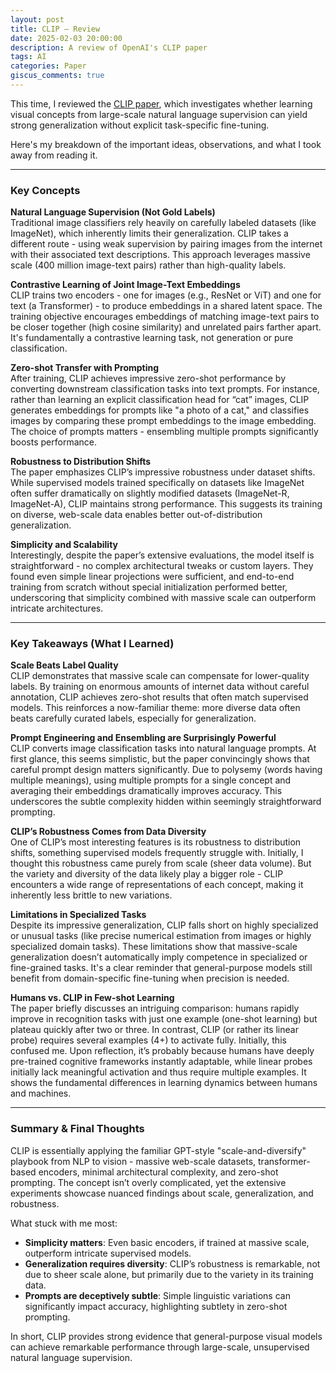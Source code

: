 ```yaml
---
layout: post
title: CLIP – Review
date: 2025-02-03 20:00:00
description: A review of OpenAI's CLIP paper
tags: AI
categories: Paper
giscus_comments: true
---
```


This time, I reviewed the [CLIP paper](https://arxiv.org/abs/2103.00020), which investigates whether learning visual concepts from large-scale natural language supervision can yield strong generalization without explicit task-specific fine-tuning.

Here's my breakdown of the important ideas, observations, and what I took away from reading it.

---

### Key Concepts

**Natural Language Supervision (Not Gold Labels)**  
Traditional image classifiers rely heavily on carefully labeled datasets (like ImageNet), which inherently limits their generalization. CLIP takes a different route - using weak supervision by pairing images from the internet with their associated text descriptions. This approach leverages massive scale (400 million image-text pairs) rather than high-quality labels.

**Contrastive Learning of Joint Image-Text Embeddings**  
CLIP trains two encoders - one for images (e.g., ResNet or ViT) and one for text (a Transformer) - to produce embeddings in a shared latent space. The training objective encourages embeddings of matching image-text pairs to be closer together (high cosine similarity) and unrelated pairs farther apart. It's fundamentally a contrastive learning task, not generation or pure classification.

**Zero-shot Transfer with Prompting**  
After training, CLIP achieves impressive zero-shot performance by converting downstream classification tasks into text prompts. For instance, rather than learning an explicit classification head for “cat” images, CLIP generates embeddings for prompts like "a photo of a cat," and classifies images by comparing these prompt embeddings to the image embedding. The choice of prompts matters - ensembling multiple prompts significantly boosts performance.

**Robustness to Distribution Shifts**  
The paper emphasizes CLIP’s impressive robustness under dataset shifts. While supervised models trained specifically on datasets like ImageNet often suffer dramatically on slightly modified datasets (ImageNet-R, ImageNet-A), CLIP maintains strong performance. This suggests its training on diverse, web-scale data enables better out-of-distribution generalization.

**Simplicity and Scalability**  
Interestingly, despite the paper’s extensive evaluations, the model itself is straightforward - no complex architectural tweaks or custom layers. They found even simple linear projections were sufficient, and end-to-end training from scratch without special initialization performed better, underscoring that simplicity combined with massive scale can outperform intricate architectures.

---

### Key Takeaways (What I Learned)

**Scale Beats Label Quality**  
CLIP demonstrates that massive scale can compensate for lower-quality labels. By training on enormous amounts of internet data without careful annotation, CLIP achieves zero-shot results that often match supervised models. This reinforces a now-familiar theme: more diverse data often beats carefully curated labels, especially for generalization.

**Prompt Engineering and Ensembling are Surprisingly Powerful**  
CLIP converts image classification tasks into natural language prompts. At first glance, this seems simplistic, but the paper convincingly shows that careful prompt design matters significantly. Due to polysemy (words having multiple meanings), using multiple prompts for a single concept and averaging their embeddings dramatically improves accuracy. This underscores the subtle complexity hidden within seemingly straightforward prompting.

**CLIP’s Robustness Comes from Data Diversity**  
One of CLIP’s most interesting features is its robustness to distribution shifts, something supervised models frequently struggle with. Initially, I thought this robustness came purely from scale (sheer data volume). But the variety and diversity of the data likely play a bigger role - CLIP encounters a wide range of representations of each concept, making it inherently less brittle to new variations.

**Limitations in Specialized Tasks**  
Despite its impressive generalization, CLIP falls short on highly specialized or unusual tasks (like precise numerical estimation from images or highly specialized domain tasks). These limitations show that massive-scale generalization doesn’t automatically imply competence in specialized or fine-grained tasks. It's a clear reminder that general-purpose models still benefit from domain-specific fine-tuning when precision is needed.

**Humans vs. CLIP in Few-shot Learning**  
The paper briefly discusses an intriguing comparison: humans rapidly improve in recognition tasks with just one example (one-shot learning) but plateau quickly after two or three. In contrast, CLIP (or rather its linear probe) requires several examples (4+) to activate fully. Initially, this confused me. Upon reflection, it’s probably because humans have deeply pre-trained cognitive frameworks instantly adaptable, while linear probes initially lack meaningful activation and thus require multiple examples. It shows the fundamental differences in learning dynamics between humans and machines.

---

### Summary & Final Thoughts

CLIP is essentially applying the familiar GPT-style "scale-and-diversify" playbook from NLP to vision - massive web-scale datasets, transformer-based encoders, minimal architectural complexity, and zero-shot prompting. The concept isn’t overly complicated, yet the extensive experiments showcase nuanced findings about scale, generalization, and robustness.

What stuck with me most:

- **Simplicity matters**: Even basic encoders, if trained at massive scale, outperform intricate supervised models.
- **Generalization requires diversity**: CLIP’s robustness is remarkable, not due to sheer scale alone, but primarily due to the variety in its training data.
- **Prompts are deceptively subtle**: Simple linguistic variations can significantly impact accuracy, highlighting subtlety in zero-shot prompting.

In short, CLIP provides strong evidence that general-purpose visual models can achieve remarkable performance through large-scale, unsupervised natural language supervision.